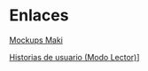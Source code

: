 # Enlaces
[Mockups Maki](https://www.figma.com/proto/8jlcrCQ0r6FithIMuTohC2/SEVEN-Colors?node-id=319%3A2181&viewport=-2220%2C34%2C0.35572871565818787&scaling=scale-down)

[Historias de usuario (Modo Lector)](https://docs.google.com/spreadsheets/d/1C8l75vLa8rue-D64aWzJtJyiuf8uEOwu3wrgeKH6S_g/edit?usp=sharing)]
